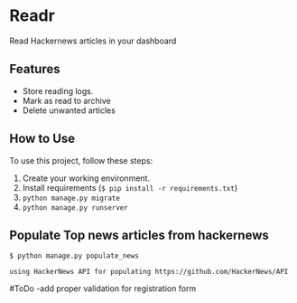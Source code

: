 # Readr

Read Hackernews articles in your dashboard

## Features

- Store reading logs.
- Mark as read to archive
- Delete unwanted articles

## How to Use

To use this project, follow these steps:

1. Create your working environment.
2. Install requirements (`$ pip install -r requirements.txt`)
3. `python manage.py migrate`
4. `python manage.py runserver`


## Populate Top news articles from hackernews

    $ python manage.py populate_news
    
    using HackerNews API for populating https://github.com/HackerNews/API


#ToDo
-add proper validation for registration form

